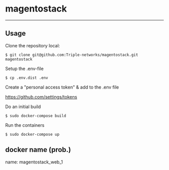 # magentostack
--------------

## Usage

Clone the repository local:

    $ git clone git@github.com:Triple-networks/magentostack.git magentostack

Setup the .env-file 

    $ cp .env.dist .env
    
Create a "personal access token" & add to the .env file
     
https://github.com/settings/tokens 
    

Do an initial build


    $ sudo docker-compose build
    

Run the containers
    
    $ sudo docker-compose up



## docker name (prob.)


name: magentostack_web_1


